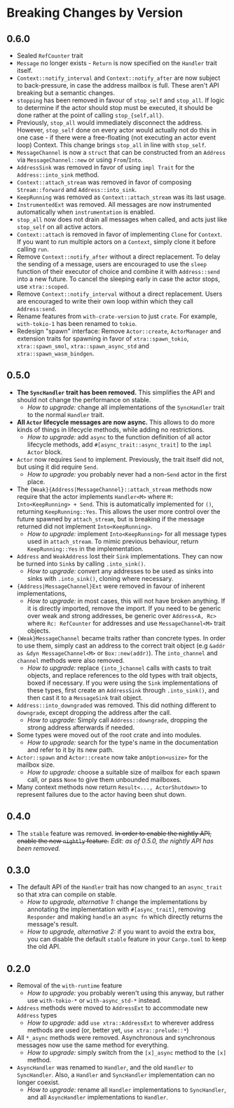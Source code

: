 # Breaking Changes by Version

## 0.6.0

- Sealed `RefCounter` trait
- `Message` no longer exists - `Return` is now specified on the `Handler` trait itself.
- `Context::notify_interval` and `Context::notify_after` are now subject to back-pressure, in case the address mailbox
  is full. These aren't API breaking but a semantic changes.
- `stopping` has been removed in favour of `stop_self` and `stop_all`. If logic to determine if the actor should stop
  must be executed, it should be done rather at the point of calling `stop_{self,all}`.
- Previously, `stop_all` would immediately disconnect the address. However, `stop_self` done on every actor would actually
  not do this in one case - if there were a free-floating (not executing an actor event loop) Context. This change brings
  `stop_all` in line with `stop_self`.
- `MessageChannel` is now a `struct` that can be constructed from an `Address` via `MessageChannel::new` or using
  `From`/`Into`.
- `AddressSink` was removed in favor of using `impl Trait` for the `Address::into_sink` method.
- `Context::attach_stream` was removed in favor of composing `Stream::forward` and `Address::into_sink`.
- `KeepRunning` was removed as `Context::attach_stream` was its last usage.
- `InstrumentedExt` was removed. All messages are now instrumented automatically when `instrumentation` is enabled.
- `stop_all` now does not drain all messages when called, and acts just like `stop_self` on all active actors.
- `Context::attach` is removed in favor of implementing `Clone` for `Context`. If you want to run multiple actors on a
  `Context`, simply clone it before calling `run`.
- Remove `Context::notify_after` without a direct replacement. To delay the sending of a message, users are encouraged
  to use the `sleep` function of their executor of choice and combine it with `Address::send` into a new future. To
  cancel the sleeping early in case the actor stops, use `xtra::scoped`.
- Remove `Context::notify_interval` without a direct replacement. Users are encouraged to write their own loop within
  which they call `Address:send`.
- Rename features from `with-crate-version` to just `crate`. For example, `with-tokio-1` has been renamed to `tokio`. 
- Redesign "spawn" interface: Remove `Actor::create`, `ActorManager` and extension traits for spawning in favor of
  `xtra::spawn_tokio`, `xtra::spawn_smol`, `xtra::spawn_async_std` and `xtra::spawn_wasm_bindgen`. 

## 0.5.0

- **The `SyncHandler` trait has been removed.** This simplifies the API and should not change the performance on stable.
    - *How to upgrade:* change all implementations of the `SyncHandler` trait to the normal `Handler` trait.
- **All `Actor` lifecycle messages are now async.** This allows to do more kinds of things in lifecycle methods,
  while adding no restrictions.
    - *How to upgrade:* add `async` to the function definition of all actor lifecycle methods, add `#[async_trait::async_trait]`
      to the `impl Actor` block.
- `Actor` now requires `Send` to implement. Previously, the trait itself did not, but using it did require `Send`.
    - *How to upgrade:* you probably never had a non-`Send` actor in the first place.
- The `{Weak}{Address|MessageChannel}::attach_stream` methods now require that the actor implements `Handler<M>` where 
  `M: Into<KeepRunning> + Send`. This is automatically implemented for `()`, returning `KeepRunning::Yes`. This allows
  the user more control over the future spawned by `attach_stream`, but is breaking if the message returned did not
  implement `Into<KeepRunning>`.
    - *How to upgrade:* implement `Into<KeepRunning>` for all message types used in `attach_stream`. To mimic previous
      behaviour, return `KeepRunning::Yes` in the implementation.
- `Address` and `WeakAddress` lost their `Sink` implementations. They can now be turned into `Sink`s by calling
  `.into_sink()`.
    - *How to upgrade:* convert any addresses to be used as sinks into sinks with `.into_sink()`, cloning where necessary.
- `{Address|MessageChannel}Ext` were removed in favour of inherent implementations,
    - *How to upgrade:* in most cases, this will not have broken anything. If it is directly imported, remove the import.
      If you need to be generic over weak and strong addresses, be generic over `Address<A, Rc>` where `Rc: RefCounter` for
      addresses and use `MessageChannel<M>` trait objects.
- `{Weak}MessageChannel` became traits rather than concrete types. In order to use them, simply cast an address to
  the correct trait object (e.g `&addr as &dyn MessageChannel<M>` or `Box::new(addr)`). The `into_channel` and `channel`
  methods were also removed.
    - *How to upgrade:* replace `{into_}channel` calls with casts to trait objects, and replace references to the old
      types with trait objects, boxed if necessary. If you were using the `Sink` implementations of these types, first
      create an `AddressSink` through `.into_sink()`, and then cast it to a `MessageSink` trait object.
- `Address::into_downgraded` was removed. This did nothing different to `downgrade`, except dropping the address after 
  the call.
    - *How to upgrade:* Simply call `Address::downgrade`, dropping the strong address afterwards if needed.
- Some types were moved out of the root crate and into modules.
    - *How to upgrade:* search for the type's name in the documentation and refer to it by its new path.
- `Actor::spawn` and `Actor::create` now take an`Option<usize>` for the mailbox size.
    - *How to upgrade:* choose a suitable size of mailbox for each spawn call, or pass `None` to give them unbounded
      mailboxes.
- Many context methods now return `Result<..., ActorShutdown>` to represent failures due to the actor having been shut
  down.

## 0.4.0

- The `stable` feature was removed. ~~In order to enable the nightly API, enable the new `nightly` feature.~~ *Edit: as
  of 0.5.0, the nightly API has been removed.*

## 0.3.0

- The default API of the `Handler` trait has now changed to an `async_trait` so that xtra can compile on stable.
    - *How to upgrade, alternative 1:* change the implementations by annotating the implementation with `#[async_trait]`,
      removing `Responder` and making `handle` an `async fn` which directly returns the message's result.
    - *How to upgrade, alternative 2:* if you want to avoid the extra box, you can disable the default `stable` feature
      in your `Cargo.toml` to keep the old API.

## 0.2.0

- Removal of the `with-runtime` feature
    - *How to upgrade:* you probably weren't using this anyway, but rather use `with-tokio-*` or `with-async_std-*`
    instead.
- `Address` methods were moved to `AddressExt` to accommodate new `Address` types
    - *How to upgrade:* add `use xtra::AddressExt` to wherever address methods are used (or, better yet, 
    `use xtra::prelude::*`)
- All `*_async` methods were removed. Asynchronous and synchronous messages now use the same method for everything.
    - *How to upgrade:* simply switch from the `[x]_async` method to the `[x]` method.
- `AsyncHandler` was renamed to `Handler`, and the old `Handler` to `SyncHandler`. Also, a `Handler` and `SyncHandler` implementation can no longer coexist.
    - *How to upgrade:* rename all `Handler` implementations to `SyncHandler`, and all `AsyncHandler` implementations to `Handler`.
